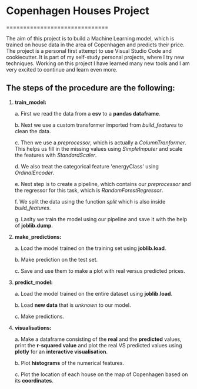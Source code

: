 # Copenhagen Houses Project
==============================

The aim of this project is to build a Machine Learning model, which is trained on house data in the area of Copenhagen and predicts their price. The project is a personal first attempt to use Visual Studio Code and cookiecutter. It is part of my self-study personal projects, where I try new techniques. Working on this project I have learned many new tools and I am very excited to continue and learn even more.


## The steps of the procedure are the following:

1. **train_model:**
    
    a. First we read the data from a **csv** to a **pandas dataframe**.
    
    b. Next we use a custom transformer imported from *build_features* to clean the data.
    
    c. Then we use a *preprocessor*, which is actually a *ColumnTranformer*. This helps us fill in the missing values using *SimpleImputer* and scale the features with *StandardScaler*.
    
    d. We also treat the categorical feature 'energyClass' using *OrdinalEncoder*.
    
    e. Next step is to create a pipeline, which contains our *preprocessor* and the regressor for this task, which is *RandomForestRegressor*.
    
    f. We split the data using the function *split* which is also inside *build_features*.
    
    g. Laslty we train the model using our pipeline and save it with the help of **joblib.dump**.

2. **make_predictions:**
    
    a. Load the model trained on the training set using **joblib.load**.
    
    b. Make prediction on the test set.
    
    c. Save and use them to make a plot with real versus predicted prices.

3. **predict_model:**

    a. Load the model trained on the entire dataset using **joblib.load**.
    
    b. Load **new data** that is *unknown* to our model.
    
    c. Make predictions.

4. **visualisations:**

    a. Make a dataframe consisting of the **real** and the **predicted** values, print the **r-squared value** and plot the real VS predicted values using **plotly** for an **interactive visualisation**.
    
    b. Plot **histograms** of the numerical features.
    
    c. Plot the location of each house on the map of Copenhagen based on its **coordinates**.


